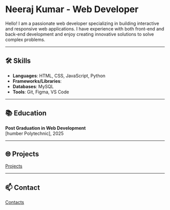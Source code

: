 # Neeraj Kumar - Web Developer

Hello! I am a passionate web developer specializing in building interactive and responsive web applications. I have experience with both front-end and back-end development and enjoy creating innovative solutions to solve complex problems.

---
## 🛠️ Skills

- **Languages**: HTML, CSS, JavaScript, Python
- **Frameworks/Libraries**: 
- **Databases**: MySQL
- **Tools**: Git, Figma, VS Code

---
## 📚 Education
**Post Graduation in Web Development**  
[humber Polytechnic], 2025

---

## 🌐 Projects
[Projects](projects.markdown)

---

## 📫 Contact
[Contacts](contact.markdown)

